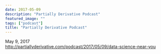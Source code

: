 ```yaml
---
date: 2017-05-09
description: "Partially Derivative Podcast"
featured_image: ""
tags: ["podcast"]
title: "Partially Derivative Podcast"
---
```


May 9, 2017   
http://partiallyderivative.com/podcast/2017/05/09/data-science-near-you  